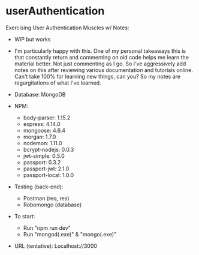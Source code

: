 # userAuthentication

Exercising User Authentication Muscles w/ Notes:
-	WIP but works
-	I'm particularly happy with this.  One of my personal takeaways this is that constantly return and commenting on old code helps me learn the material better.  Not just commenting as I go.
So I've aggressively add notes on this after reviewing various documentation and tutorials online.  Can't take 100% for learning new things, can you? So my notes are regurgitations of what I've learned.

- Database: MongoDB
- NPM:
	- body-parser: 1.15.2
	- express: 4.14.0
	- mongoose: 4.6.4
	- morgan: 1.7.0
	- nodemon: 1.11.0
	- bcrypt-nodejs: 0.0.3
	- jwt-simple: 0.5.0
	- passport: 0.3.2
    - passport-jwt: 2.1.0
    - passport-local: 1.0.0

- Testing (back-end): 
	- Postman (req, res)
 	- Robomongo (database)

- To start: 
	- Run "npm run dev"
	- Run "mongod(.exe)" & "mongo(.exe)"

- URL (tentative): Localhost://3000





